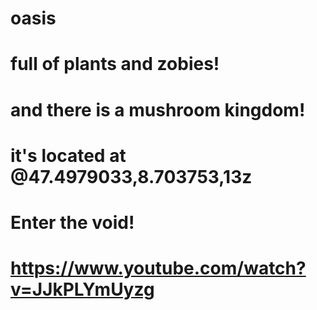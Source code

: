 # oasis
# full of plants and zobies!
# and there is a mushroom kingdom!
# it's located at @47.4979033,8.703753,13z
# Enter the void!
# https://www.youtube.com/watch?v=JJkPLYmUyzg
